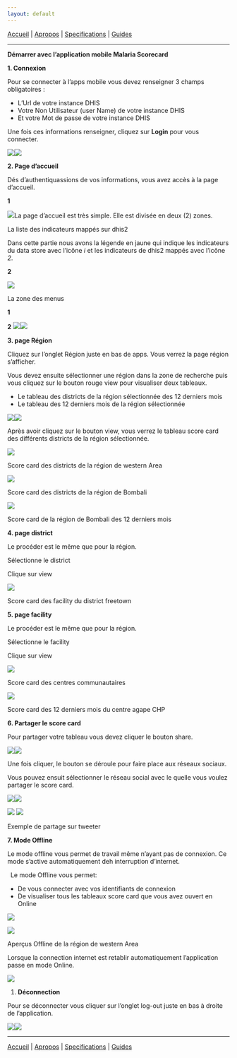 ```yaml
---
layout: default
---
```

[Accueil](./index.md) | [Apropos](./about.md) | [Specifications](./specs.md) | [Guides](./userguide.md)


* * *


**Démarrer avec l’application mobile Malaria Scorecard**

**1. Connexion**

Pour se connecter à l’apps mobile vous devez renseigner 3 champs obligatoires :

- L’Url de votre instance DHIS
- Votre Non Utilisateur (user Name) de votre instance DHIS
- Et votre Mot de passe de votre instance DHIS

Une fois ces informations renseigner, cliquez sur **Login** pour vous connecter.


![](./assets/img/Aspose.Words.64064337-93f0-4bfd-bbf3-b5fdd7c4b82a.004.png)![](./assets/img/Aspose.Words.64064337-93f0-4bfd-bbf3-b5fdd7c4b82a.005.png)



**2. Page d’accueil**

Dés d’authentiquassions de vos informations, vous avez accès à la page d’accueil.

**1**

![](./assets/img/Aspose.Words.64064337-93f0-4bfd-bbf3-b5fdd7c4b82a.006.png)La page d’accueil est très simple. Elle est divisée en deux (2) zones.

La liste des indicateurs mappés sur dhis2

Dans cette partie nous avons la légende en jaune qui indique les indicateurs du data store avec l’icône *i* et les indicateurs de dhis2 mappés avec l’icône *2*.

**2**

![](./assets/img/Aspose.Words.64064337-93f0-4bfd-bbf3-b5fdd7c4b82a.007.png)

La zone des menus




**1**

**2**
![](./assets/img/Aspose.Words.64064337-93f0-4bfd-bbf3-b5fdd7c4b82a.008.png)![](./assets/img/Aspose.Words.64064337-93f0-4bfd-bbf3-b5fdd7c4b82a.009.png)




**3. page Région**

Cliquez sur l’onglet Région juste en bas de apps. Vous verrez la page région s’afficher.

Vous devez ensuite sélectionner une région dans la zone de recherche puis vous cliquez sur le bouton rouge view pour visualiser deux tableaux.

- Le tableau des districts de la région sélectionnée des 12 derniers mois
- Le tableau des 12 derniers mois de la région sélectionnée




![](./assets/img/Aspose.Words.64064337-93f0-4bfd-bbf3-b5fdd7c4b82a.010.png)![](./assets/img/Aspose.Words.64064337-93f0-4bfd-bbf3-b5fdd7c4b82a.011.png)






Après avoir cliquez sur le bouton view, vous verrez le tableau score card des différents districts de la région sélectionnée.


![](./assets/img/Aspose.Words.64064337-93f0-4bfd-bbf3-b5fdd7c4b82a.012.png)

Score card des districts de la région de western Area














![](./assets/img/Aspose.Words.64064337-93f0-4bfd-bbf3-b5fdd7c4b82a.013.png)

Score card des districts de la région de Bombali




![](./assets/img/Aspose.Words.64064337-93f0-4bfd-bbf3-b5fdd7c4b82a.014.png)

Score card de la région de Bombali des 12 derniers mois




**4. page district**

Le procéder est le même que pour la région.

Sélectionne le district

Clique sur view


![](./assets/img/Aspose.Words.64064337-93f0-4bfd-bbf3-b5fdd7c4b82a.015.png)

Score card des facility du district freetown




**5. page facility**

Le procéder est le même que pour la région.

Sélectionne le facility

Clique sur view

![](./assets/img/Aspose.Words.64064337-93f0-4bfd-bbf3-b5fdd7c4b82a.016.png)

Score card des centres communautaires 



![](./assets/img/Aspose.Words.64064337-93f0-4bfd-bbf3-b5fdd7c4b82a.017.png)

Score card des 12 derniers mois du centre agape CHP



**6. Partager le score card**

Pour partager votre tableau vous devez cliquer le bouton share.

![](./assets/img/Aspose.Words.64064337-93f0-4bfd-bbf3-b5fdd7c4b82a.018.png)![](./assets/img/Aspose.Words.64064337-93f0-4bfd-bbf3-b5fdd7c4b82a.019.png)

Une fois cliquer, le bouton se déroule pour faire place aux réseaux sociaux.

Vous pouvez ensuit sélectionner le réseau social avec le quelle vous voulez partager le score card.

![](./assets/img/Aspose.Words.64064337-93f0-4bfd-bbf3-b5fdd7c4b82a.020.png)![](./assets/img/Aspose.Words.64064337-93f0-4bfd-bbf3-b5fdd7c4b82a.021.png)




![](./assets/img/Aspose.Words.64064337-93f0-4bfd-bbf3-b5fdd7c4b82a.022.png) ![](./assets/img/Aspose.Words.64064337-93f0-4bfd-bbf3-b5fdd7c4b82a.023.png)

Exemple de partage sur tweeter




**7. Mode Offline**

Le mode offline vous permet de travail même n’ayant pas de connexion. Ce mode s’active automatiquement deh interruption d’internet.

` `Le mode Offline vous permet:

- De vous connecter avec vos identifiants de connexion
- De visualiser tous les tableaux score card que vous avez ouvert en Online

![](./assets/img/Aspose.Words.64064337-93f0-4bfd-bbf3-b5fdd7c4b82a.024.png)



![](./assets/img/Aspose.Words.64064337-93f0-4bfd-bbf3-b5fdd7c4b82a.025.png)

Aperçus Offline de la région de western Area



Lorsque la connection internet est retablir automatiquement l’application passe en mode Online.


![](./assets/img/Aspose.Words.64064337-93f0-4bfd-bbf3-b5fdd7c4b82a.026.png)



1. **Déconnection**

Pour se déconnecter vous cliquer sur l’onglet log-out juste en bas à droite de l’application.

![](./assets/img/Aspose.Words.64064337-93f0-4bfd-bbf3-b5fdd7c4b82a.027.png)![](./assets/img/Aspose.Words.64064337-93f0-4bfd-bbf3-b5fdd7c4b82a.028.png)




* * *


[Accueil](./index.md) | [Apropos](./about.md) | [Specifications](./specs.md) | [Guides](./userguide.md)